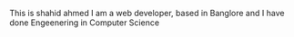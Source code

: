 This is shahid ahmed
I am a web developer, based in Banglore
and I have done Engeenering in Computer Science
